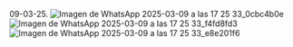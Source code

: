 09-03-25.
![Imagen de WhatsApp 2025-03-09 a las 17 25 33_0cbc4b0e](https://github.com/user-attachments/assets/7c863dd1-eafe-4470-be95-4f1626d5513c)
![Imagen de WhatsApp 2025-03-09 a las 17 25 33_f4fd8fd3](https://github.com/user-attachments/assets/43dfe842-fa09-40f5-9510-2cd32667b894)
![Imagen de WhatsApp 2025-03-09 a las 17 25 33_e8e201f6](https://github.com/user-attachments/assets/366e0854-07d8-45e5-b7c2-c463c0b4eaff)
